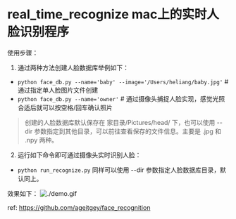 # real_time_recognize mac上的实时人脸识别程序

使用步骤：
1. 通过两种方法创建人脸数据库举例如下：
+ `python face_db.py --name='baby' --image='/Users/heliang/baby.jpg'` # 通过指定单人脸图片文件创建
+ `python face_db.py --name='owner'` # 通过摄像头捕捉人脸实现，感觉光照合适后就可以按空格/回车确认照片
> 创建的人脸数据库默认保存在 家目录/Pictures/head/ 下，也可以使用 --dir 参数指定到其他目录，可以前往查看保存的文件信息。主要是 .jpg 和 .npy 两种。

2. 运行如下命令即可通过摄像头实时识别人脸：
+ `python run_recognize.py` 同样可以使用 --dir 参数指定人脸数据库目录，默认同上。

效果如下：
![./demo.gif](demo.gif)


ref: https://github.com/ageitgey/face_recognition
